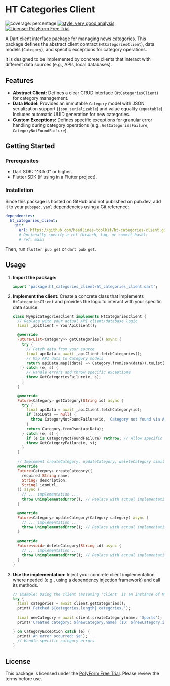 # HT Categories Client

![coverage: percentage](https://img.shields.io/badge/coverage-94-green)
[![style: very good analysis](https://img.shields.io/badge/style-very_good_analysis-B22C89.svg)](https://pub.dev/packages/very_good_analysis) 
[![License: PolyForm Free Trial](https://img.shields.io/badge/License-PolyForm%20Free%20Trial-blue)](https://polyformproject.org/licenses/free-trial/1.0.0)

A Dart client interface package for managing news categories. This package defines the abstract client contract (`HtCategoriesClient`), data models (`Category`), and specific exceptions for category operations.

It is designed to be implemented by concrete clients that interact with different data sources (e.g., APIs, local databases).

## Features

*   **Abstract Client:** Defines a clear CRUD interface (`HtCategoriesClient`) for category management.
*   **Data Model:** Provides an immutable `Category` model with JSON serialization support (`json_serializable`) and value equality (`equatable`). Includes automatic UUID generation for new categories.
*   **Custom Exceptions:** Defines specific exceptions for granular error handling during category operations (e.g., `GetCategoriesFailure`, `CategoryNotFoundFailure`).

## Getting Started

### Prerequisites

*   Dart SDK: "^3.5.0" or higher.
*   Flutter SDK (if using in a Flutter project).

### Installation

Since this package is hosted on GitHub and not published on pub.dev, add it to your `pubspec.yaml` dependencies using a Git reference:

```yaml
dependencies:
  ht_categories_client:
    git:
      url: https://github.com/headlines-toolkit/ht-categories-client.git
      # Optionally specify a ref (branch, tag, or commit hash):
      # ref: main
```

Then, run `flutter pub get` or `dart pub get`.

## Usage

1.  **Import the package:**

    ```dart
    import 'package:ht_categories_client/ht_categories_client.dart';
    ```

2.  **Implement the client:** Create a concrete class that implements `HtCategoriesClient` and provides the logic to interact with your specific data source.

    ```dart
    class MyApiCategoriesClient implements HtCategoriesClient {
      // Replace with your actual API client/database logic
      final _apiClient = YourApiClient();

      @override
      Future<List<Category>> getCategories() async {
        try {
          // Fetch data from your source
          final apiData = await _apiClient.fetchCategories();
          // Map API data to Category models
          return apiData.map((data) => Category.fromJson(data)).toList();
        } catch (e, s) {
          // Handle errors and throw specific exceptions
          throw GetCategoriesFailure(e, s);
        }
      }

      @override
      Future<Category> getCategory(String id) async {
        try {
          final apiData = await _apiClient.fetchCategory(id);
          if (apiData == null) {
            throw CategoryNotFoundFailure(id, 'Category not found via API', StackTrace.current);
          }
          return Category.fromJson(apiData);
        } catch (e, s) {
          if (e is CategoryNotFoundFailure) rethrow; // Allow specific exception
          throw GetCategoryFailure(e, s);
        }
      }

      // Implement createCategory, updateCategory, deleteCategory similarly...
      @override
      Future<Category> createCategory({
        required String name,
        String? description,
        String? iconUrl,
      }) async {
        // ... implementation ...
        throw UnimplementedError(); // Replace with actual implementation
      }

      @override
      Future<Category> updateCategory(Category category) async {
        // ... implementation ...
        throw UnimplementedError(); // Replace with actual implementation
      }

      @override
      Future<void> deleteCategory(String id) async {
        // ... implementation ...
        throw UnimplementedError(); // Replace with actual implementation
      }
    }
    ```

3.  **Use the implementation:** Inject your concrete client implementation where needed (e.g., using a dependency injection framework) and call its methods.

    ```dart
    // Example: Using the client (assuming 'client' is an instance of MyApiCategoriesClient)
    try {
      final categories = await client.getCategories();
      print('Fetched ${categories.length} categories.');

      final newCategory = await client.createCategory(name: 'Sports');
      print('Created category: ${newCategory.name} (ID: ${newCategory.id})');

    } on CategoryException catch (e) {
      print('An error occurred: $e');
      // Handle specific category errors
    }
    ```

## License

This package is licensed under the [PolyForm Free Trial](LICENSE). Please review the terms before use.